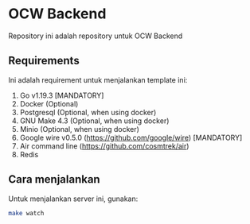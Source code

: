 # OCW Backend

Repository ini adalah repository untuk OCW Backend

## Requirements

Ini adalah requirement untuk menjalankan template ini:

1. Go v1.19.3 [MANDATORY]
2. Docker (Optional)
3. Postgresql (Optional, when using docker)
4. GNU Make 4.3 (Optional, when using docker)
5. Minio (Optional, when using docker)
6. Google wire v0.5.0 (https://github.com/google/wire) [MANDATORY]
7. Air command line (https://github.com/cosmtrek/air)
8. Redis

## Cara menjalankan

Untuk menjalankan server ini, gunakan:

```sh
make watch
```

